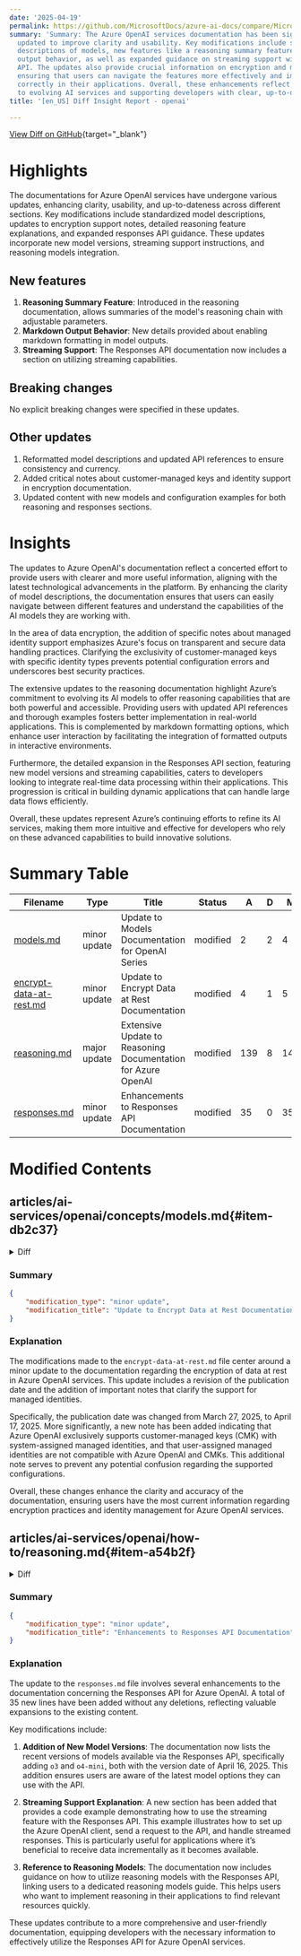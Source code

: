 ```yaml
---
date: '2025-04-19'
permalink: https://github.com/MicrosoftDocs/azure-ai-docs/compare/MicrosoftDocs:d942a6a...MicrosoftDocs:57a614f
summary: 'Summary: The Azure OpenAI services documentation has been significantly
  updated to improve clarity and usability. Key modifications include standardized
  descriptions of models, new features like a reasoning summary feature and markdown
  output behavior, as well as expanded guidance on streaming support within the Responses
  API. The updates also provide crucial information on encryption and managed keys,
  ensuring that users can navigate the features more effectively and implement them
  correctly in their applications. Overall, these enhancements reflect Azure''s commitment
  to evolving AI services and supporting developers with clear, up-to-date information.'
title: '[en_US] Diff Insight Report - openai'

---
```


[View Diff on GitHub](https://github.com/MicrosoftDocs/azure-ai-docs/compare/MicrosoftDocs:d942a6a...MicrosoftDocs:57a614f){target="_blank"}

# Highlights
The documentations for Azure OpenAI services have undergone various updates, enhancing clarity, usability, and up-to-dateness across different sections. Key modifications include standardized model descriptions, updates to encryption support notes, detailed reasoning feature explanations, and expanded responses API guidance. These updates incorporate new model versions, streaming support instructions, and reasoning models integration.

## New features
1. **Reasoning Summary Feature**: Introduced in the reasoning documentation, allows summaries of the model's reasoning chain with adjustable parameters.
2. **Markdown Output Behavior**: New details provided about enabling markdown formatting in model outputs.
3. **Streaming Support**: The Responses API documentation now includes a section on utilizing streaming capabilities.

## Breaking changes
No explicit breaking changes were specified in these updates.

## Other updates
1. Reformatted model descriptions and updated API references to ensure consistency and currency.
2. Added critical notes about customer-managed keys and identity support in encryption documentation.
3. Updated content with new models and configuration examples for both reasoning and responses sections.

# Insights
The updates to Azure OpenAI's documentation reflect a concerted effort to provide users with clearer and more useful information, aligning with the latest technological advancements in the platform. By enhancing the clarity of model descriptions, the documentation ensures that users can easily navigate between different features and understand the capabilities of the AI models they are working with.

In the area of data encryption, the addition of specific notes about managed identity support emphasizes Azure's focus on transparent and secure data handling practices. Clarifying the exclusivity of customer-managed keys with specific identity types prevents potential configuration errors and underscores best security practices.

The extensive updates to the reasoning documentation highlight Azure’s commitment to evolving its AI models to offer reasoning capabilities that are both powerful and accessible. Providing users with updated API references and thorough examples fosters better implementation in real-world applications. This is complemented by markdown formatting options, which enhance user interaction by facilitating the integration of formatted outputs in interactive environments.

Furthermore, the detailed expansion in the Responses API section, featuring new model versions and streaming capabilities, caters to developers looking to integrate real-time data processing within their applications. This progression is critical in building dynamic applications that can handle large data flows efficiently.

Overall, these updates represent Azure’s continuing efforts to refine its AI services, making them more intuitive and effective for developers who rely on these advanced capabilities to build innovative solutions.

# Summary Table
|  Filename  | Type |    Title    | Status | A  | D  | M  |
|------------|------|-------------|--------|----|----|----|
| [models.md](#item-db2c37) | minor update | Update to Models Documentation for OpenAI Series | modified | 2 | 2 | 4 | 
| [encrypt-data-at-rest.md](#item-765ec8) | minor update | Update to Encrypt Data at Rest Documentation | modified | 4 | 1 | 5 | 
| [reasoning.md](#item-a54b2f) | major update | Extensive Update to Reasoning Documentation for Azure OpenAI | modified | 139 | 8 | 147 | 
| [responses.md](#item-b9757d) | minor update | Enhancements to Responses API Documentation | modified | 35 | 0 | 35 | 


# Modified Contents
## articles/ai-services/openai/concepts/models.md{#item-db2c37}

<details>
<summary>Diff</summary>
````diff
@@ -99,8 +99,8 @@ The Azure OpenAI o<sup>&#42;</sup> series models are specifically designed to ta
 
 |  Model ID  | Description | Max Request (tokens) | Training Data (up to)  |
 |  --- |  :--- |:--- |:---: |
-| `o4-mini` (2025-04-16) | - **NEW** reasoning model, offering [enhanced reasoning abilities](../how-to/reasoning.md). <br><br> - Chat Completions API <br> - [Responses API](../how-to/responses.md) (**Feature coming soon!**)  <br>- Structured outputs<br> - Text, image processing <br> - Functions/Tools/Parallel tool calling <br> [Full summary of capabilities](../how-to/reasoning.md) | Input: 200,000 <br> Output: 100,000 | May 31, 2024 |   
-| `o3` (2025-04-16) | - **NEW** reasoning model, offering [enhanced reasoning abilities](../how-to/reasoning.md). <br>  <br> - Chat Completions API <br> - [Responses API](../how-to/responses.md) (**Feature coming soon!**) <br> - Structured outputs<br> - Text, image processing <br> - Functions/Tools/Parallel tool calling <br> [Full summary of capabilities](../how-to/reasoning.md) | Input: 200,000 <br> Output: 100,000 | May 31, 2024 |    
+| `o4-mini` (2025-04-16) | - **NEW** reasoning model, offering [enhanced reasoning abilities](../how-to/reasoning.md). <br><br> - Chat Completions API <br> - [Responses API](../how-to/responses.md) <br>- Structured outputs<br> - Text, image processing <br> - Functions/Tools/Parallel tool calling <br> [Full summary of capabilities](../how-to/reasoning.md) | Input: 200,000 <br> Output: 100,000 | May 31, 2024 |   
+| `o3` (2025-04-16) | - **NEW** reasoning model, offering [enhanced reasoning abilities](../how-to/reasoning.md). <br>  <br> - Chat Completions API <br> - [Responses API](../how-to/responses.md) <br> - Structured outputs<br> - Text, image processing <br> - Functions/Tools/Parallel tool calling <br> [Full summary of capabilities](../how-to/reasoning.md) | Input: 200,000 <br> Output: 100,000 | May 31, 2024 |    
 | `o3-mini` (2025-01-31) | - [Enhanced reasoning abilities](../how-to/reasoning.md). <br> - Structured outputs<br> - Text-only processing <br> - Functions/Tools | Input: 200,000 <br> Output: 100,000 | Oct 2023 |  
 | `o1` (2024-12-17) | - [Enhanced reasoning abilities](../how-to/reasoning.md). <br> - Structured outputs<br> - Text, image processing <br> - Functions/Tools | Input: 200,000 <br> Output: 100,000 | Oct 2023 |  
 |`o1-preview` (2024-09-12) | Older preview version | Input: 128,000  <br> Output: 32,768 | Oct 2023 |
````
</details>

### Summary

```json
{
    "modification_type": "minor update",
    "modification_title": "Update to Models Documentation for OpenAI Series"
}
```

### Explanation
The recent changes in the `models.md` file of the OpenAI series documentation reflect minor updates aimed at improving clarity and consistency in the presentation of the model details. Specifically, two lines of text were removed and two new lines were added, resulting in a total of four changes in that section of the document.

The updates involve a reformatting of the model descriptions to ensure that elements such as the Chat Completions API and Responses API are presented more uniformly. Additionally, the modification maintains a focus on the key features of the new reasoning models, ensuring that readers can easily discern the capabilities and specifications of each model version.

These updates are part of an effort to keep the documentation up-to-date, particularly for models that are part of the evolving Azure OpenAI offerings, which now include enhanced reasoning abilities as highlighted in the updated table entries for the models `o4-mini` and `o3`.

## articles/ai-services/openai/encrypt-data-at-rest.md{#item-765ec8}

<details>
<summary>Diff</summary>
````diff
@@ -6,7 +6,7 @@ author: mrbullwinkle
 manager: nitinme
 ms.service: azure-ai-openai
 ms.topic: conceptual
-ms.date: 03/27/2025
+ms.date: 04/17/2025
 ms.author: mbullwin
 ---
 
@@ -39,6 +39,9 @@ Only RSA and RSA-HSM keys of size 2048 are supported with Azure AI services encr
 
 ### Enable your Azure OpenAI resource's managed identity
 
+> [!NOTE]
+> Azure OpenAI only supports customer-managed keys (CMK) with system-assigned managed identities. User-assigned managed identities are not supported with Azure OpenAI and customer-managed keys (CMK).
+
 1. Go to your Azure AI services resource.
 1. On the left, under **Resource Management**, select **Identity**.
 1. Switch the system-assigned managed identity status to **On**.
````
</details>

### Summary

```json
{
    "modification_type": "minor update",
    "modification_title": "Update to Encrypt Data at Rest Documentation"
}
```

### Explanation
The modifications made to the `encrypt-data-at-rest.md` file center around a minor update to the documentation regarding the encryption of data at rest in Azure OpenAI services. This update includes a revision of the publication date and the addition of important notes that clarify the support for managed identities.

Specifically, the publication date was changed from March 27, 2025, to April 17, 2025. More significantly, a new note has been added indicating that Azure OpenAI exclusively supports customer-managed keys (CMK) with system-assigned managed identities, and that user-assigned managed identities are not compatible with Azure OpenAI and CMKs. This additional note serves to prevent any potential confusion regarding the supported configurations.

Overall, these changes enhance the clarity and accuracy of the documentation, ensuring users have the most current information regarding encryption practices and identity management for Azure OpenAI services.

## articles/ai-services/openai/how-to/reasoning.md{#item-a54b2f}

<details>
<summary>Diff</summary>
````diff
@@ -5,7 +5,7 @@ description: Learn how to use Azure OpenAI's advanced o3-mini, o1, & o1-mini rea
 manager: nitinme
 ms.service: azure-ai-openai
 ms.topic: include
-ms.date: 04/16/2025
+ms.date: 04/18/2025
 author: mrbullwinkle    
 ms.author: mbullwin
 ---
@@ -39,19 +39,19 @@ Azure OpenAI `o-series` models are designed to tackle reasoning and problem-solv
 
 | **Feature**     | **o4-mini**, **2025-04-16**  | **o3**, **2025-04-16** | **o3-mini**, **2025-01-31**  |**o1**, **2024-12-17**   | **o1-preview**, **2024-09-12**   | **o1-mini**, **2024-09-12**   |
 |:-------------------|:--------------------------:|:-----:|:-------:|:--------------------------:|:-------------------------------:|:---:|
-| **API Version**    | `2025-03-01-preview`   | `2025-03-01-preview`   | `2024-12-01-preview` or later <br> `2025-03-01-preview` (Recommended)   | `2024-12-01-preview` or later <br> `2025-03-01-preview` (Recommended) | `2024-09-01-preview` or later <br> `2025-03-01-preview` (Recommended)    | `2024-09-01-preview` or later <br> `2025-03-01-preview` (Recommended)    |
+| **API Version**    | `2025-04-01-preview`   | `2025-04-01-preview`   | `2024-12-01-preview` or later <br> `2025-03-01-preview` (Recommended)   | `2024-12-01-preview` or later <br> `2025-03-01-preview` (Recommended) | `2024-09-01-preview` or later <br> `2025-03-01-preview` (Recommended)    | `2024-09-01-preview` or later <br> `2025-03-01-preview` (Recommended)    |
 | **[Developer Messages](#developer-messages)** | ✅ | ✅ | ✅ | ✅ | - | - |
 | **[Structured Outputs](./structured-outputs.md)** | ✅ | ✅ | ✅ | ✅ | - | - |
 | **[Context Window](../concepts/models.md#o-series-models)** | Input: 200,000 <br> Output: 100,000 | Input: 200,000 <br> Output: 100,000 | Input: 200,000 <br> Output: 100,000 | Input: 200,000 <br> Output: 100,000 | Input: 128,000  <br> Output: 32,768 | Input: 128,000  <br> Output: 65,536 |
 | **[Reasoning effort](#reasoning-effort)** | ✅| ✅ |✅ | ✅ | - | - |
 | **[Vision Support](./gpt-with-vision.md)** | ✅ | ✅ | - | ✅ | - | - |
 | Chat Completions API | ✅ | ✅ | ✅ | ✅ | ✅ | ✅ |
-| Responses API | ✅ (**Feature coming soon!**) | ✅ (**Feature coming soon!**) | - | - | - | - |
+| Responses API | ✅ | ✅  | - | - | - | - |
 | Functions/Tools | ✅ | ✅ | ✅  | ✅  |  - | - |
 | Parallel Tool Calls | ✅ | ✅ | -  | -  |  - | - |
 | `max_completion_tokens`<sup>*</sup> | ✅ | ✅ |✅ |✅ |✅ | ✅ |
 | System Messages<sup>**</sup> | ✅ | ✅ | ✅ | ✅ | - | - |
-| Reasoning summary <sup>***</sup> | ✅ (**Feature coming soon!**) | ✅ (**Feature coming soon!**) | -  | -  |  - | - |
+| [Reasoning summary](#reasoning-summary) <sup>***</sup> | ✅ | ✅ | -  | -  |  - | - |
 | Streaming | ✅ | ✅ | ✅ | - | - | - |
 
 <sup>*</sup> Reasoning models will only work with the `max_completion_tokens` parameter. <br><br>
@@ -91,7 +91,7 @@ token_provider = get_bearer_token_provider(
 client = AzureOpenAI(
   azure_endpoint = os.getenv("AZURE_OPENAI_ENDPOINT"), 
   azure_ad_token_provider=token_provider,
-  api_version="2024-12-01-preview"
+  api_version="2025-03-01-preview"
 )
 
 response = client.chat.completions.create(
@@ -121,7 +121,7 @@ from openai import AzureOpenAI
 client = AzureOpenAI(
   azure_endpoint = os.getenv("AZURE_OPENAI_ENDPOINT"), 
   api_key=os.getenv("AZURE_OPENAI_API_KEY"),  
-  api_version="2024-12-01-preview"
+  api_version="2025-03-01-preview"
 )
 
 response = client.chat.completions.create(
@@ -298,7 +298,7 @@ token_provider = get_bearer_token_provider(
 client = AzureOpenAI(
   azure_endpoint = os.getenv("AZURE_OPENAI_ENDPOINT"), 
   azure_ad_token_provider=token_provider,
-  api_version="2024-12-01-preview"
+  api_version="2025-03-01-preview"
 )
 
 response = client.chat.completions.create(
@@ -330,7 +330,7 @@ from openai import AzureOpenAI
 client = AzureOpenAI(
   azure_endpoint = os.getenv("AZURE_OPENAI_ENDPOINT"), 
   api_key=os.getenv("AZURE_OPENAI_API_KEY"),  
-  api_version="2024-12-01-preview"
+  api_version="2025-03-01-preview"
 )
 
 response = client.chat.completions.create(
@@ -381,6 +381,137 @@ Console.WriteLine($"{completion.Role}: {completion.Content[0].Text}");
 
 ---
 
+## Reasoning summary
+
+When using the latest `o3` and `o4-mini` models with the [Responses API](./responses.md) you can use the reasoning summary parameter to receive summaries of the model's chain of thought reasoning. This parameter can be set to `auto`, `concise`, or `detailed`. Access to this feature requires you to [Request Access](https://aka.ms/oai/o3access).
+
+> [!NOTE]
+> Even when enabled, reasoning summaries are not generated for every step/request. This is expected behavior.
+
+# [Python](#tab/py)
+
+You'll need to upgrade your OpenAI client library for access to the latest parameters.
+
+```cmd
+pip install openai --upgrade
+```
+
+```python
+from openai import AzureOpenAI
+from azure.identity import DefaultAzureCredential, get_bearer_token_provider
+
+token_provider = get_bearer_token_provider(
+    DefaultAzureCredential(), "https://cognitiveservices.azure.com/.default"
+)
+
+client = AzureOpenAI(
+  azure_endpoint = os.getenv("AZURE_OPENAI_ENDPOINT"), 
+  azure_ad_token_provider=token_provider,
+  api_version="2025-04-01-preview" # You must use this version or greater to access reasoning summary
+)
+
+response = client.responses.create(
+    input="Tell me about the curious case of neural text degeneration",
+    model="o4-mini", # replace with model deployment name
+    reasoning={
+        "effort": "medium",
+        "summary": "detailed" # auto, concise, or detailed (currently only supported with o4-mini and o3)
+    }
+)
+
+print(response.model_dump_json(indent=2))
+```
+
+# [REST](#tab/REST)
+
+```bash
+curl -X POST "https://YOUR-RESOURCE-NAME.openai.azure.com/openai/responses?api-version=2025-04-01-preview" \
+  -H "Content-Type: application/json" \
+  -H "Authorization: Bearer $AZURE_OPENAI_AUTH_TOKEN" \
+ -d '{
+     "model": "o4-mini",
+     "input": "Tell me about the curious case of neural text degeneration",
+     "reasoning": {"summary": "detailed"}
+    }'
+```
+
+---
+
+```output
+{
+  "id": "resp_68007e26b2cc8190b83361014f3a78c50ae9b88522c3ad24",
+  "created_at": 1744862758.0,
+  "error": null,
+  "incomplete_details": null,
+  "instructions": null,
+  "metadata": {},
+  "model": "o4-mini",
+  "object": "response",
+  "output": [
+    {
+      "id": "rs_68007e2773bc8190b5b8089949bfe13a0ae9b88522c3ad24",
+      "summary": [
+        {
+          "text": "**Summarizing neural text degeneration**\n\nThe user's asking about \"The Curious Case of Neural Text Degeneration,\" a paper by Ari Holtzman et al. from 2020. It explains how certain decoding strategies produce repetitive and dull text. In contrast, methods like nucleus sampling yield more coherent and diverse outputs. The authors introduce metrics like surprisal and distinct-n for evaluation and suggest that maximum likelihood decoding often favors generic continuations, leading to loops and repetitive patterns in longer texts. They promote sampling from truncated distributions for improved text quality.",
+          "type": "summary_text"
+        },
+        {
+          "text": "**Explaining nucleus sampling**\n\nThe authors propose nucleus sampling, which captures a specified mass of the predictive distribution, improving metrics such as coherence and diversity. They identify a \"sudden drop\" phenomenon in token probabilities, where a few tokens dominate, leading to a long tail. By truncating this at a cumulative probability threshold, they aim to enhance text quality compared to top-k sampling. Their evaluations include human assessments, showing better results in terms of BLEU scores and distinct-n measures. Overall, they highlight how decoding strategies influence quality and recommend adaptive techniques for improved outcomes.",
+          "type": "summary_text"
+        }
+      ],
+      "type": "reasoning",
+      "status": null
+    },
+    {
+      "id": "msg_68007e35c44881908cb4651b8e9972300ae9b88522c3ad24",
+      "content": [
+        {
+          "annotations": [],
+          "text": "Researchers first became aware that neural language models, when used to generate long stretches of text with standard “maximum‐likelihood” decoding (greedy search, beam search, etc.), often produce bland, repetitive or looping output. The 2020 paper “The Curious Case of Neural Text Degeneration” (Holtzman et al.) analyzes this failure mode and proposes a simple fix—nucleus (top‑p) sampling—that dramatically improves output quality.\n\n1. The Problem: Degeneration  \n   • With greedy or beam search, models tend to pick very high‑probability tokens over and over, leading to loops (“the the the…”) or generic, dull continuations.  \n   • Even sampling with a fixed top‑k (e.g. always sample from the 40 most likely tokens) can be suboptimal: if the model’s probability mass is skewed, k may be too small (overly repetitive) or too large (introducing incoherence).\n\n2. Why It Happens: Distributional Peakedness  \n   • At each time step the model’s predicted next‐token distribution often has one or two very high‑probability tokens, then a long tail of low‑probability tokens.  \n   • Maximum‐likelihood decoding zeroes in on the peak, collapsing diversity.  \n   • Uniform sampling over a large k allows low‑probability “wild” tokens, harming coherence.\n\n3. The Fix: Nucleus (Top‑p) Sampling  \n   • Rather than fixing k, dynamically truncate the distribution to the smallest set of tokens whose cumulative probability ≥ p (e.g. p=0.9).  \n   • Then renormalize and sample from that “nucleus.”  \n   • This keeps only the “plausible” mass and discards the improbable tail, adapting to each context.\n\n4. Empirical Findings  \n   • Automatic metrics (distinct‑n, repetition rates) and human evaluations show nucleus sampling yields more diverse, coherent, on‑topic text than greedy/beam or fixed top‑k.  \n   • It also outperforms simple temperature scaling (raising logits to 1/T) because it adapts to changes in the distribution’s shape.\n\n5. Takeaways for Practitioners  \n   • Don’t default to beam search for open-ended generation—its high likelihood doesn’t mean high quality.  \n   • Use nucleus sampling (p between 0.8 and 0.95) for a balance of diversity and coherence.  \n   • Monitor repetition and distinct‑n scores if you need automatic sanity checks.\n\nIn short, “neural text degeneration” is the tendency of likelihood‐maximizing decoders to produce dull or looping text. By recognizing that the shape of the model’s probability distribution varies wildly from step to step, nucleus sampling provides an elegant, adaptive way to maintain both coherence and diversity in generated text.",
+          "type": "output_text"
+        }
+      ],
+      "role": "assistant",
+      "status": "completed",
+      "type": "message"
+    }
+  ],
+  "parallel_tool_calls": true,
+  "temperature": 1.0,
+  "tool_choice": "auto",
+  "tools": [],
+  "top_p": 1.0,
+  "max_output_tokens": null,
+  "previous_response_id": null,
+  "reasoning": {
+    "effort": "medium",
+    "generate_summary": null,
+    "summary": "detailed"
+  },
+  "status": "completed",
+  "text": {
+    "format": {
+      "type": "text"
+    }
+  },
+  "truncation": "disabled",
+  "usage": {
+    "input_tokens": 16,
+    "output_tokens": 974,
+    "output_tokens_details": {
+      "reasoning_tokens": 384
+    },
+    "total_tokens": 990,
+    "input_tokens_details": {
+      "cached_tokens": 0
+    }
+  },
+  "user": null,
+  "store": true
+}
+```
+
 ## Markdown output
 
 By default the `o3-mini` and `o1` models will not attempt to produce output that includes markdown formatting. A common use case where this behavior is undesirable is when you want the model to output code contained within a markdown code block. When the model generates output without markdown formatting you lose features like syntax highlighting, and copyable code blocks in interactive playground experiences. To override this new default behavior and encourage markdown inclusion in model responses, add the string `Formatting re-enabled` to the beginning of your developer message.
````
</details>

### Summary

```json
{
    "modification_type": "major update",
    "modification_title": "Extensive Update to Reasoning Documentation for Azure OpenAI"
}
```

### Explanation
The recent update to the `reasoning.md` file introduces significant enhancements to the documentation regarding the reasoning capabilities of Azure OpenAI's models. This update involves extensive modifications, including the addition of 139 lines of new content and the removal of 8 lines, resulting in a total of 147 changes.

Key highlights of the updates include:

1. **Updated API Version**: The API version references for various models have been updated from `2024-12-01-preview` to `2025-04-01-preview`, ensuring users are aware of the latest supported versions.

2. **Reasoning Summary Feature**: A new section has been added that describes the reasoning summary feature available with the latest `o3` and `o4-mini` models. This functionality allows users to obtain summaries of the model's reasoning chain through a new parameter that can be set to `auto`, `concise`, or `detailed`. 

3. **Detailed Examples**: The documentation now includes detailed code snippets for both Python and REST API calls that illustrate how to implement the reasoning summary parameter. These examples guide users on how to access and utilize this new feature effectively.

4. **Notes on Automatic Behavior**: There is a note explaining that reasoning summaries are not generated for every request, clarifying expected behavior to prevent potential user misunderstandings.

5. **Markdown Output Behavior**: The update addresses markdown formatting in outputs from the `o3-mini` and `o1` models, explaining how users can enable markdown inclusion in generated responses, which is crucial for maintaining features like code formatting in interactive environments.

These modifications significantly enhance the utility and clarity of the documentation, ensuring users have access to the latest features and best practices when utilizing Azure OpenAI's reasoning capabilities.

## articles/ai-services/openai/how-to/responses.md{#item-b9757d}

<details>
<summary>Diff</summary>
````diff
@@ -46,6 +46,8 @@ The responses API is currently available in the following regions:
 - `gpt-4.1` (Version: `2025-04-14`)
 - `gpt-4.1-nano` (Version: `2025-04-14`)
 - `gpt-4.1-mini` (Version: `2025-04-14`)
+- `o3` (Version: `2025-04-16`)
+- `o4-mini` (Version: `2025-04-16`)
 
 Not every model is available in the regions supported by the responses API. Check the [models page](../concepts/models.md) for model region availability.
 
@@ -460,6 +462,35 @@ second_response = client.responses.create(
 print(second_response.model_dump_json(indent=2))  
 ```
 
+## Streaming
+
+```python
+from openai import AzureOpenAI
+from azure.identity import DefaultAzureCredential, get_bearer_token_provider
+
+token_provider = get_bearer_token_provider(
+    DefaultAzureCredential(), "https://cognitiveservices.azure.com/.default"
+)
+
+client = AzureOpenAI(
+  azure_endpoint = os.getenv("AZURE_OPENAI_ENDPOINT"), 
+  azure_ad_token_provider = token_provider,
+  api_version = "2025-04-01-preview" 
+)
+
+response = client.responses.create(
+    input = "This is a test",
+    model = "o4-mini", # replace with model deployment name
+    stream = True
+)
+
+for event in response:
+    if event.type == 'response.output_text.delta':
+        print(event.delta, end='')
+
+```
+
+
 ## Function calling
 
 The responses API supports function calling.
@@ -658,6 +689,10 @@ response = client.responses.create(
 print(response)
 ```
 
+## Reasoning models
+
+For examples of how to use reasoning models with the responses API see the [reasoning models guide](./reasoning.md#reasoning-summary).
+
 ## Computer use
 
 In this section, we provide a simple example script that integrates Azure OpenAI's `computer-use-preview` model with [Playwright](https://playwright.dev/) to automate basic browser interactions. Combining the model with [Playwright](https://playwright.dev/) allows the model to see the browser screen, make decisions, and perform actions like clicking, typing, and navigating websites. You should exercise caution when running this example code. This code is designed to be run locally but should only be executed in a test environment. Use a human to confirm decisions and don't give the model access to sensitive data.
````
</details>

### Summary

```json
{
    "modification_type": "minor update",
    "modification_title": "Enhancements to Responses API Documentation"
}
```

### Explanation
The update to the `responses.md` file involves several enhancements to the documentation concerning the Responses API for Azure OpenAI. A total of 35 new lines have been added without any deletions, reflecting valuable expansions to the existing content.

Key modifications include:

1. **Addition of New Model Versions**: The documentation now lists the recent versions of models available via the Responses API, specifically adding `o3` and `o4-mini`, both with the version date of April 16, 2025. This addition ensures users are aware of the latest model options they can use with the API.

2. **Streaming Support Explanation**: A new section has been added that provides a code example demonstrating how to use the streaming feature with the Responses API. This example illustrates how to set up the Azure OpenAI client, send a request to the API, and handle streamed responses. This is particularly useful for applications where it’s beneficial to receive data incrementally as it becomes available.

3. **Reference to Reasoning Models**: The documentation now includes guidance on how to utilize reasoning models with the Responses API, linking users to a dedicated reasoning models guide. This helps users who want to implement reasoning in their applications to find relevant resources quickly.

These updates contribute to a more comprehensive and user-friendly documentation, equipping developers with the necessary information to effectively utilize the Responses API for Azure OpenAI services.


